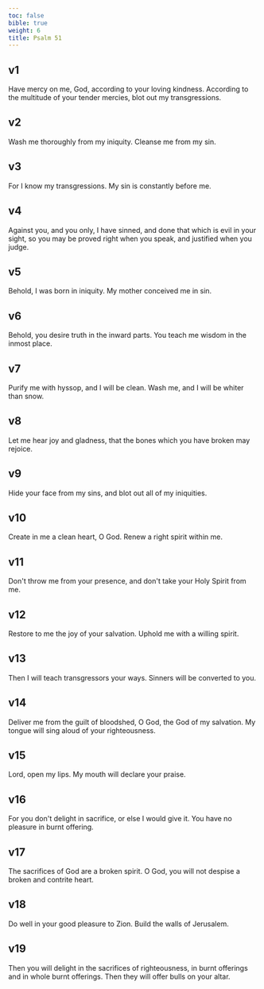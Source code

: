 ```yaml
---
toc: false
bible: true
weight: 6
title: Psalm 51
---
```




## v1 
Have mercy on me, God, according to your loving kindness. According to the multitude of your tender mercies, blot out my transgressions. 

## v2 
Wash me thoroughly from my iniquity. Cleanse me from my sin. 

## v3 
For I know my transgressions. My sin is constantly before me. 

## v4 
Against you, and you only, I have sinned, and done that which is evil in your sight, so you may be proved right when you speak, and justified when you judge. 

## v5 
Behold, I was born in iniquity. My mother conceived me in sin. 

## v6 
Behold, you desire truth in the inward parts. You teach me wisdom in the inmost place. 

## v7 
Purify me with hyssop, and I will be clean. Wash me, and I will be whiter than snow. 

## v8 
Let me hear joy and gladness, that the bones which you have broken may rejoice. 

## v9 
Hide your face from my sins, and blot out all of my iniquities. 

## v10 
Create in me a clean heart, O God. Renew a right spirit within me. 

## v11 
Don't throw me from your presence, and don't take your Holy Spirit from me. 

## v12 
Restore to me the joy of your salvation. Uphold me with a willing spirit. 

## v13 
Then I will teach transgressors your ways. Sinners will be converted to you. 

## v14 
Deliver me from the guilt of bloodshed, O God, the God of my salvation. My tongue will sing aloud of your righteousness. 

## v15 
Lord, open my lips. My mouth will declare your praise. 

## v16 
For you don't delight in sacrifice, or else I would give it. You have no pleasure in burnt offering. 

## v17 
The sacrifices of God are a broken spirit. O God, you will not despise a broken and contrite heart. 

## v18 
Do well in your good pleasure to Zion. Build the walls of Jerusalem. 

## v19 
Then you will delight in the sacrifices of righteousness, in burnt offerings and in whole burnt offerings. Then they will offer bulls on your altar.
